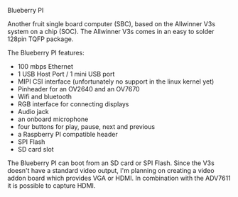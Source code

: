 Blueberry PI

Another fruit single board computer (SBC), based on the Allwinner V3s system on a chip (SOC). 
The Allwinner V3s comes in an easy to solder 128pin TQFP package. 

The Blueberry PI features: 

- 100 mbps Ethernet 
- 1 USB Host Port / 1 mini USB port 
- MIPI CSI interface (unfortunately no support in the linux kernel yet) 
- Pinheader for an OV2640 and an OV7670
- Wifi and bluetooth 
- RGB interface for connecting displays 
- Audio jack 
- an onboard microphone 
- four buttons for play, pause, next and previous 
- a Raspberry PI compatible header
- SPI Flash
- SD card slot


The Blueberry PI can boot from an SD card or SPI Flash. 
Since the V3s doesn't have a standard video output, I'm planning on creating a video addon board which provides VGA or HDMI. In combination with the ADV7611 it is possible to capture HDMI.


